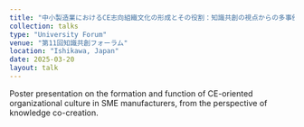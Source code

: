 ```yaml
---
title: "中小製造業におけるCE志向組織文化の形成とその役割：知識共創の視点からの多事例分析"
collection: talks
type: "University Forum"
venue: "第11回知識共創フォーラム"
location: "Ishikawa, Japan"
date: 2025-03-20
layout: talk
---
```


Poster presentation on the formation and function of CE-oriented organizational culture in SME manufacturers, from the perspective of knowledge co-creation.
